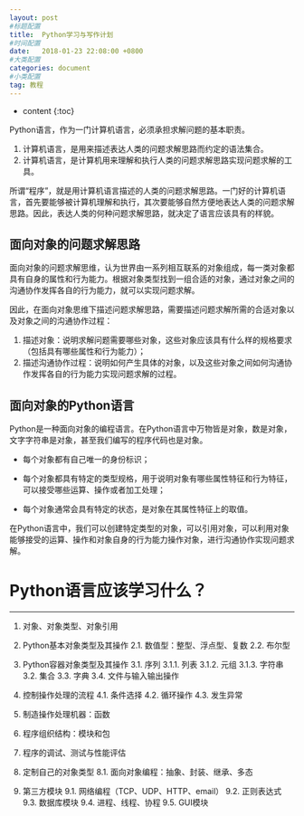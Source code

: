 ```yaml
---
layout: post
#标题配置
title:  Python学习与写作计划
#时间配置
date:   2018-01-23 22:08:00 +0800
#大类配置
categories: document
#小类配置
tag: 教程
---
```


* content
{:toc}


Python语言，作为一门计算机语言，必须承担求解问题的基本职责。

1. 计算机语言，是用来描述表达人类的问题求解思路而约定的语法集合。
2. 计算机语言，是计算机用来理解和执行人类的问题求解思路实现问题求解的工具。

所谓“程序”，就是用计算机语言描述的人类的问题求解思路。一门好的计算机语言，首先要能够被计算机理解和执行，其次要能够自然方便地表达人类的问题求解思路。因此，表达人类的何种问题求解思路，就决定了语言应该具有的样貌。

## 面向对象的问题求解思路

面向对象的问题求解思维，认为世界由一系列相互联系的对象组成，每一类对象都具有自身的属性和行为能力。根据对象类型找到一组合适的对象，通过对象之间的沟通协作发挥各自的行为能力，就可以实现问题求解。

因此，在面向对象思维下描述问题求解思路，需要描述问题求解所需的合适对象以及对象之间的沟通协作过程：
1. 描述对象：说明求解问题需要哪些对象，这些对象应该具有什么样的规格要求（包括具有哪些属性和行为能力）；
2. 描述沟通协作过程：说明如何产生具体的对象，以及这些对象之间如何沟通协作发挥各自的行为能力实现问题求解的过程。

## 面向对象的Python语言

Python是一种面向对象的编程语言。在Python语言中万物皆是对象，数是对象，文字字符串是对象，甚至我们编写的程序代码也是对象。

- 每个对象都有自己唯一的身份标识；

- 每个对象都具有特定的类型规格，用于说明对象有哪些属性特征和行为特征，可以接受哪些运算、操作或者加工处理；

- 每个对象通常会具有特定的状态，是对象在其属性特征上的取值。

在Python语言中，我们可以创建特定类型的对象，可以引用对象，可以利用对象能够接受的运算、操作和对象自身的行为能力操作对象，进行沟通协作实现问题求解。




# Python语言应该学习什么？
---
1. 对象、对象类型、对象引用
2. Python基本对象类型及其操作
2.1. 数值型：整型、浮点型、复数
2.2. 布尔型


3. Python容器对象类型及其操作
3.1. 序列
3.1.1. 列表
3.1.2. 元组
3.1.3. 字符串
3.2. 集合
3.3. 字典
3.4. 文件与输入输出操作



4. 控制操作处理的流程
4.1. 条件选择
4.2. 循环操作
4.3. 发生异常



5. 制造操作处理机器：函数
6. 程序组织结构：模块和包
7. 程序的调试、测试与性能评估
8. 定制自己的对象类型
8.1. 面向对象编程：抽象、封装、继承、多态
9. 第三方模块
9.1. 网络编程（TCP、UDP、HTTP、email）
9.2. 正则表达式
9.3. 数据库模块
9.4. 进程、线程、协程
9.5. GUI模块


